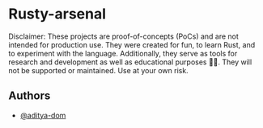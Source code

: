 # Rusty-arsenal
Disclaimer: These projects are proof-of-concepts (PoCs) and are not intended for production use. They were created for fun, to learn Rust, and to experiment with the language. Additionally, they serve as tools for research and development as well as educational purposes 🐱‍👤. 
They will not be supported or maintained. Use at your own risk.

## Authors

- [@aditya-dom](https://www.github.com/aditya-dom)

